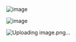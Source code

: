 ![image](https://github.com/faisalsajjad2111/fluuter-ios/assets/45427078/ca70c1c9-7c6b-4346-9a7c-b53a44f230bf)

![image](https://github.com/faisalsajjad2111/fluuter-ios/assets/45427078/592408c0-a6a1-4801-b853-3c2682a0ab1d)

![Uploading image.png…]()
